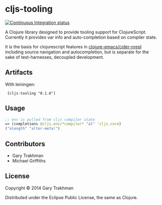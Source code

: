 # cljs-tooling

[![Continuous Integration status](https://secure.travis-ci.org/gtrak/cljs-tooling.png)](http://travis-ci.org/gtrak/cljs-tooling)

A Clojure library designed to provide tooling support for ClojureScript.
Currently it provides var info and auto-completion based on compiler state.

It is the basis for clojurescript features in [clojure-emacs/cider-nrepl](https://github.com/clojure-emacs/cider-nrepl) including source navigation and autocompletion, but is separate for the sake of test-harnesses, decoupled development.

## Artifacts

With leiningen:

     [cljs-tooling "0.1.6"]

## Usage

```clojure
;; env is pulled from cljs compiler state
=> (completions @cljs.env/*compiler* "al" 'cljs.core)
("alength" "alter-meta!")
```

## Contributors
* Gary Trakhman
* Michael Griffiths

## License

Copyright © 2014 Gary Trakhman

Distributed under the Eclipse Public License, the same as Clojure.
